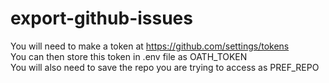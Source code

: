 # export-github-issues
You will need to make a token at https://github.com/settings/tokens  
You can then store this token in .env file as OATH_TOKEN  
You will also need to save the repo you are trying to access as PREF_REPO
